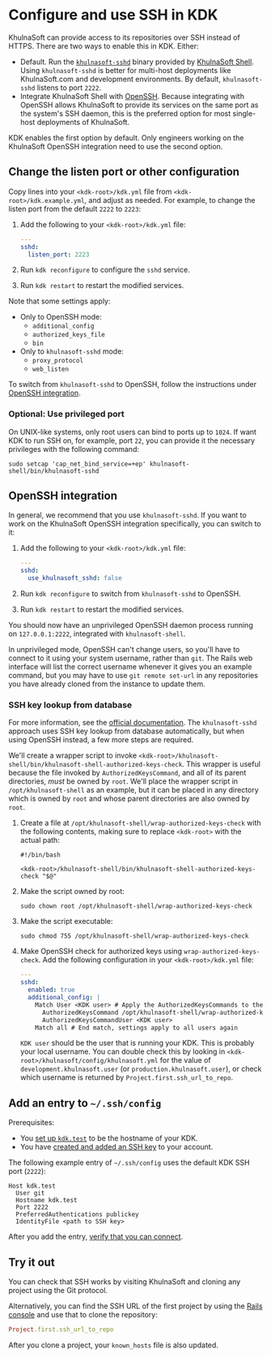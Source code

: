 # Configure and use SSH in KDK

KhulnaSoft can provide access to its repositories over SSH instead of HTTPS. There
are two ways to enable this in KDK. Either:

- Default. Run the [`khulnasoft-sshd`](https://docs.khulnasoft.com/ee/administration/operations/khulnasoft_sshd.html)
  binary provided by [KhulnaSoft Shell](https://khulnasoft.com/khulnasoft-org/khulnasoft-shell).
  Using `khulnasoft-sshd` is better for multi-host deployments like KhulnaSoft.com and
  development environments. By default, `khulnasoft-sshd` listens to port `2222`.
- Integrate KhulnaSoft Shell with [OpenSSH](https://openssh.org). Because integrating
  with OpenSSH allows KhulnaSoft to provide its services on the same port as the system's
  SSH daemon, this is the preferred option for most single-host deployments of KhulnaSoft.

KDK enables the first option by default. Only engineers working on the KhulnaSoft
OpenSSH integration need to use the second option.

## Change the listen port or other configuration

Copy lines into your `<kdk-root>/kdk.yml` file from `<kdk-root>/kdk.example.yml`,
and adjust as needed. For example, to change the listen port from the default `2222` to `2223`:

1. Add the following to your `<kdk-root>/kdk.yml` file:

   ```yaml
   ---
   sshd:
     listen_port: 2223
   ```

1. Run `kdk reconfigure` to configure the `sshd` service.

1. Run `kdk restart` to restart the modified services.

Note that some settings apply:

- Only to OpenSSH mode:
  - `additional_config`
  - `authorized_keys_file`
  - `bin`
- Only to `khulnasoft-sshd` mode:
  - `proxy_protocol`
  - `web_listen`

To switch from `khulnasoft-sshd` to OpenSSH, follow the
instructions under [OpenSSH integration](#openssh-integration).

### Optional: Use privileged port

On UNIX-like systems, only root users can bind to ports up to `1024`. If want KDK to run SSH
on, for example, port `22`, you can provide it the necessary privileges with the following
command:

```shell
sudo setcap 'cap_net_bind_service=+ep' khulnasoft-shell/bin/khulnasoft-sshd
```

## OpenSSH integration

In general, we recommend that you use `khulnasoft-sshd`. If you want to work on the
KhulnaSoft OpenSSH integration specifically, you can switch to it:

1. Add the following to your `<kdk-root>/kdk.yml` file:

   ```yaml
   ---
   sshd:
     use_khulnasoft_sshd: false
   ```

1. Run `kdk reconfigure` to switch from `khulnasoft-sshd` to OpenSSH.

1. Run `kdk restart` to restart the modified services.

You should now have an unprivileged OpenSSH daemon process running on
`127.0.0.1:2222`, integrated with `khulnasoft-shell`.

In unprivileged mode, OpenSSH can't change users, so you'll have to connect to
it using your system username, rather than `git`. The Rails web interface will
list the correct username whenever it gives you an example command, but you may
have to use `git remote set-url` in any repositories you have already cloned
from the instance to update them.

### SSH key lookup from database

For more information, see the
[official documentation](https://docs.khulnasoft.com/ee/administration/operations/speed_up_ssh.html#the-solution).
The `khulnasoft-sshd` approach uses SSH key lookup from database automatically, but
when using OpenSSH instead, a few more steps are required.

We'll create a wrapper script to invoke
`<kdk-root>/khulnasoft-shell/bin/khulnasoft-shell-authorized-keys-check`. This wrapper is useful
because the file invoked by `AuthorizedKeysCommand`, and all of its parent directories,
*must* be owned by `root`. We'll place the wrapper script in `/opt/khulnasoft-shell` as an
example, but it can be placed in any directory which is owned by `root` and whose parent
directories are also owned by `root`.

1. Create a file at `/opt/khulnasoft-shell/wrap-authorized-keys-check` with the following
   contents, making sure to replace `<kdk-root>` with the actual path:

   ```shell
   #!/bin/bash

   <kdk-root>/khulnasoft-shell/bin/khulnasoft-shell-authorized-keys-check "$@"
   ```

1. Make the script owned by root:

   ```shell
   sudo chown root /opt/khulnasoft-shell/wrap-authorized-keys-check
   ```

1. Make the script executable:

   ```shell
   sudo chmod 755 /opt/khulnasoft-shell/wrap-authorized-keys-check
   ```

1. Make OpenSSH check for authorized keys using `wrap-authorized-keys-check`. Add the
   following configuration in your `<kdk-root>/kdk.yml` file:

   ```yaml
   ---
   sshd:
     enabled: true
     additional_config: |
       Match User <KDK user> # Apply the AuthorizedKeysCommands to the git user only
         AuthorizedKeysCommand /opt/khulnasoft-shell/wrap-authorized-keys-check <KDK user> %u %k
         AuthorizedKeysCommandUser <KDK user>
       Match all # End match, settings apply to all users again
   ```

   `KDK user` should be the user that is running your KDK. This is probably your local
   username. You can double check this by looking in
   `<kdk-root>/khulnasoft/config/khulnasoft.yml` for the value of `development.khulnasoft.user`
   (or `production.khulnasoft.user`), or check which username is returned by
   `Project.first.ssh_url_to_repo`.

## Add an entry to `~/.ssh/config`

Prerequisites:

- You [set up `kdk.test`](local_network.md) to be the hostname of your KDK.
- You have [created and added an SSH key](https://docs.khulnasoft.com/ee/user/ssh.html) to your account.

The following example entry of `~/.ssh/config` uses the default KDK SSH port (`2222`):

```plaintext
Host kdk.test
  User git
  Hostname kdk.test
  Port 2222
  PreferredAuthentications publickey
  IdentityFile <path to SSH key>
```

After you add the entry,
[verify that you can connect](https://docs.khulnasoft.com/ee/user/ssh.html#verify-that-you-can-connect).

## Try it out

You can check that SSH works by visiting KhulnaSoft and cloning any project
using the Git protocol.

Alternatively, you can find the SSH URL of the first project by using the
[Rails console](rails_console.md) and use that to clone the repository:

```ruby
Project.first.ssh_url_to_repo
```

After you clone a project, your `known_hosts` file is also updated.
